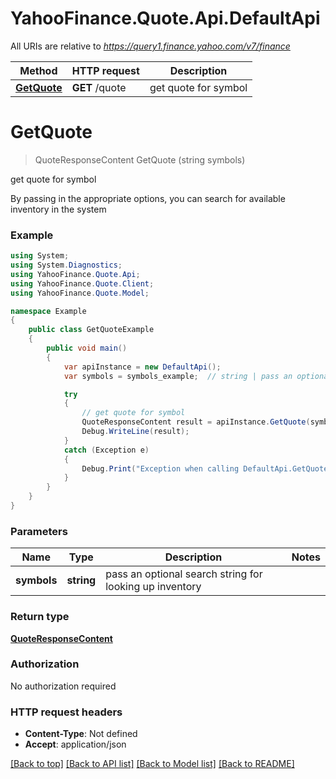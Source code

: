 # YahooFinance.Quote.Api.DefaultApi

All URIs are relative to *https://query1.finance.yahoo.com/v7/finance*

Method | HTTP request | Description
------------- | ------------- | -------------
[**GetQuote**](DefaultApi.md#getquote) | **GET** /quote | get quote for symbol

<a name="getquote"></a>
# **GetQuote**
> QuoteResponseContent GetQuote (string symbols)

get quote for symbol

By passing in the appropriate options, you can search for available inventory in the system 

### Example
```csharp
using System;
using System.Diagnostics;
using YahooFinance.Quote.Api;
using YahooFinance.Quote.Client;
using YahooFinance.Quote.Model;

namespace Example
{
    public class GetQuoteExample
    {
        public void main()
        {
            var apiInstance = new DefaultApi();
            var symbols = symbols_example;  // string | pass an optional search string for looking up inventory

            try
            {
                // get quote for symbol
                QuoteResponseContent result = apiInstance.GetQuote(symbols);
                Debug.WriteLine(result);
            }
            catch (Exception e)
            {
                Debug.Print("Exception when calling DefaultApi.GetQuote: " + e.Message );
            }
        }
    }
}
```

### Parameters

Name | Type | Description  | Notes
------------- | ------------- | ------------- | -------------
 **symbols** | **string**| pass an optional search string for looking up inventory | 

### Return type

[**QuoteResponseContent**](QuoteResponseContent.md)

### Authorization

No authorization required

### HTTP request headers

 - **Content-Type**: Not defined
 - **Accept**: application/json

[[Back to top]](#) [[Back to API list]](../README.md#documentation-for-api-endpoints) [[Back to Model list]](../README.md#documentation-for-models) [[Back to README]](../README.md)

